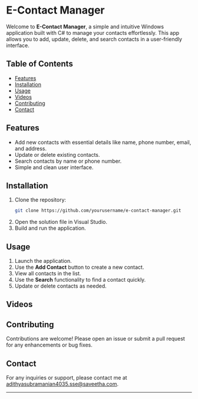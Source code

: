 # E-Contact Manager

Welcome to **E-Contact Manager**, a simple and intuitive Windows application built with C# to manage your contacts effortlessly. This app allows you to add, update, delete, and search contacts in a user-friendly interface.

## Table of Contents

- [Features](#features)
- [Installation](#installation)
- [Usage](#usage)
- [Videos](#Videos)
- [Contributing](#contributing)
- [Contact](#contact)

## Features

- Add new contacts with essential details like name, phone number, email, and address.
- Update or delete existing contacts.
- Search contacts by name or phone number.
- Simple and clean user interface.

## Installation

1. Clone the repository:
   ```bash
   git clone https://github.com/yourusername/e-contact-manager.git
   ```
2. Open the solution file in Visual Studio.
3. Build and run the application.

## Usage

1. Launch the application.
2. Use the **Add Contact** button to create a new contact.
3. View all contacts in the list.
4. Use the **Search** functionality to find a contact quickly.
5. Update or delete contacts as needed.

## Videos



## Contributing

Contributions are welcome! Please open an issue or submit a pull request for any enhancements or bug fixes.


## Contact

For any inquiries or support, please contact me at [adithyasubramanian4035.sse@saveetha.com](mailto:your.email@example.com).

---
